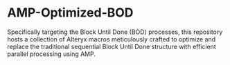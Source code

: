 # AMP-Optimized-BOD
Specifically targeting the Block Until Done (BOD) processes, this repository hosts a collection of Alteryx macros meticulously crafted to optimize and replace the traditional sequential Block Until Done structure with efficient parallel processing using AMP.
